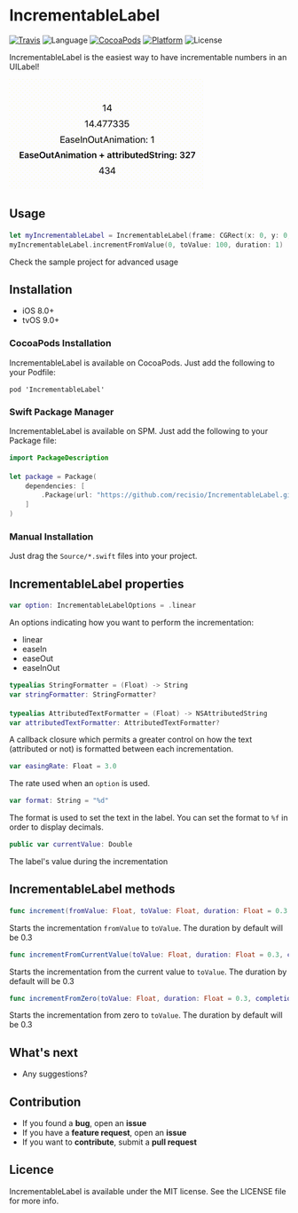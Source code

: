 # IncrementableLabel

[![Travis](https://img.shields.io/travis/recisio/IncrementableLabel.svg)](https://travis-ci.org/recisio/IncrementableLabel)
![Language](https://img.shields.io/badge/language-Swift%204.0-orange.svg)
[![CocoaPods](https://img.shields.io/cocoapods/v/IncrementableLabel.svg?style=flat)](https://github.com/recisio/IncrementableLabel)
[![Platform](https://img.shields.io/cocoapods/p/IncrementableLabel.svg?style=flat)](http://cocoadocs.org/docsets/IncrementableLabel)
![License](https://img.shields.io/github/license/recisio/IncrementableLabel?style=flat)

IncrementableLabel is the easiest way to have incrementable numbers in an UILabel!

![](./assets/demo.gif)

## Usage

```swift
let myIncrementableLabel = IncrementableLabel(frame: CGRect(x: 0, y: 0, width: 100, height: 50))
myIncrementableLabel.incrementFromValue(0, toValue: 100, duration: 1)
```

Check the sample project for advanced usage

## Installation

- iOS 8.0+
- tvOS 9.0+

### CocoaPods Installation

IncrementableLabel is available on CocoaPods. Just add the following to your Podfile:

```
pod 'IncrementableLabel'
```

### Swift Package Manager

IncrementableLabel is available on SPM. Just add the following to your Package file:

```swift
import PackageDescription

let package = Package(
    dependencies: [
        .Package(url: "https://github.com/recisio/IncrementableLabel.git", majorVersion: 1)
    ]
)
```

### Manual Installation

Just drag the `Source/*.swift` files into your project.


## IncrementableLabel properties

```swift
var option: IncrementableLabelOptions = .linear
```

An options indicating how you want to perform the incrementation:
- linear
- easeIn
- easeOut
- easeInOut

```swift
typealias StringFormatter = (Float) -> String
var stringFormatter: StringFormatter?

typealias AttributedTextFormatter = (Float) -> NSAttributedString
var attributedTextFormatter: AttributedTextFormatter?
```

A callback closure which permits a greater control on how the text (attributed or not) is formatted between each incrementation.

```swift
var easingRate: Float = 3.0
```

The rate used when an `option` is used.

```swift
var format: String = "%d"
```

The format is used to set the text in the label. You can set the format to `%f` in order to display decimals.

```swift
public var currentValue: Double
```

The label's value during the incrementation 

## IncrementableLabel methods

```swift
func increment(fromValue: Float, toValue: Float, duration: Float = 0.3, completion: IncrementableLabelCompletion? = nil)
```

Starts the incrementation `fromValue` to `toValue`. The duration by default will be 0.3

```swift
func incrementFromCurrentValue(toValue: Float, duration: Float = 0.3, completion: IncrementableLabelCompletion? = nil)
```

Starts the incrementation from the current value to `toValue`. The duration by default will be 0.3

```swift
func incrementFromZero(toValue: Float, duration: Float = 0.3, completion: IncrementableLabelCompletion? = nil)
```

Starts the incrementation from zero to `toValue`. The duration by default will be 0.3

## What's next

- Any suggestions?

## Contribution

- If you found a **bug**, open an **issue**
- If you have a **feature request**, open an **issue**
- If you want to **contribute**, submit a **pull request**

## Licence

IncrementableLabel is available under the MIT license. See the LICENSE file for more info.
